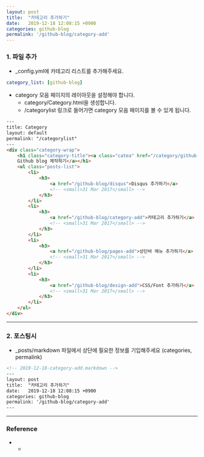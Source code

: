 ```yaml
---
layout: post
title:  "카테고리 추가하기"
date:   2019-12-18 12:08:15 +0900
categories: github-blog
permalink: '/github-blog/category-add'
---
```





### 1. 파일 추가

- _config.yml에 카테고리 리스트를 추가해주세요.

```yml
category_list: [github-blog]
```

- category 모음 페이지의 레이아웃을 설정해야 합니다.
    - category/Category.html을 생성합니다.
    - /categorylist 링크로 들어가면 category 모음 페이지를 볼 수 있게 됩니다. 

```html
---
title: Category
layout: default
permalink: "/categorylist"
---
<div class="category-wrap">
    <h1 class="category-title"><a class="catea" href="/category/github-blog">
    Github blog 제작하기</a></h1>
    <ul class="posts-list">
        <li>
            <h3>
                <a href="/github-blog/disqus">Disqus 추가하기</a>
                <!-- <small>31 Mar 2017</small> -->
            </h3>
        </li>
        <li>
            <h3>
                <a href="/github-blog/category-add">카테고리 추가하기</a>
                <!-- <small>31 Mar 2017</small> -->
            </h3>
        </li>
        <li>
            <h3>
                <a href="/github-blog/pages-add">상단바 메뉴 추가하기</a>
                <!-- <small>31 Mar 2017</small> -->
            </h3>
        </li>
        <li>
            <h3>
                <a href="/github-blog/design-add">CSS/Font 추가하기</a>
                <!-- <small>31 Mar 2017</small> -->
            </h3>
        </li>
    </ul>
</div>
```


---

### 2. 포스팅시

- _posts/markdown 파일에서 상단에 필요한 정보를 기입해주세요 (categories, permalink) 

```html
<!-- 2019-12-18-category-add.markdown -->
---
layout: post
title:  "카테고리 추가하기"
date:   2019-12-18 12:08:15 +0900
categories: github-blog
permalink: '/github-blog/category-add'
---
```


---



### Reference 

- -
